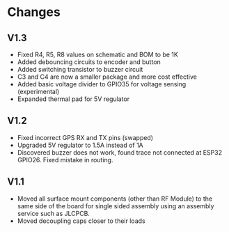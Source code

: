 # Changes

## V1.3

- Fixed R4, R5, R8 values on schematic and BOM to be 1K
- Added debouncing circuits to encoder and button
- Added switching transistor to buzzer circuit
- C3 and C4 are now a smaller package and more cost effective
- Added basic voltage divider to GPIO35 for voltage sensing (experimental) 
- Expanded thermal pad for 5V regulator

## V1.2

- Fixed incorrect GPS RX and TX pins (swapped)
- Upgraded 5V regulator to 1.5A instead of 1A
- Discovered buzzer does not work, found trace not connected at ESP32 GPIO26. Fixed mistake in routing.

## V1.1

- Moved all surface mount components (other than RF Module) to the same side of the board for single sided assembly using an assembly service such as JLCPCB.
- Moved decoupling caps closer to their loads
